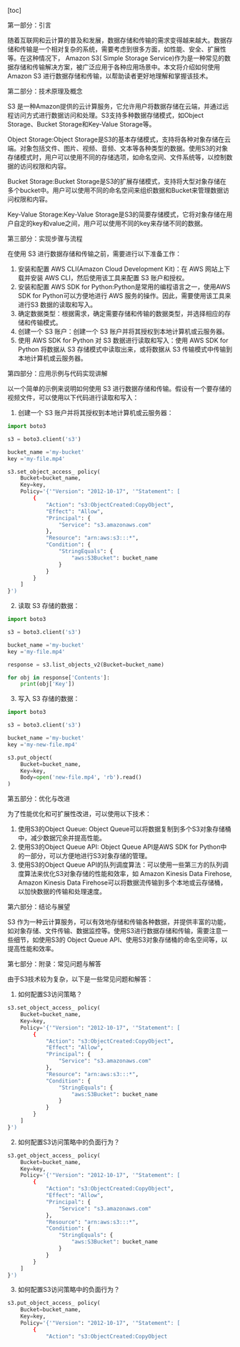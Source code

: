 
[toc]                    
                
                
第一部分：引言

随着互联网和云计算的普及和发展，数据存储和传输的需求变得越来越大。数据存储和传输是一个相对复杂的系统，需要考虑到很多方面，如性能、安全、扩展性等。在这种情况下， Amazon S3( Simple Storage Service)作为是一种常见的数据存储和传输解决方案，被广泛应用于各种应用场景中。本文将介绍如何使用 Amazon S3 进行数据存储和传输，以帮助读者更好地理解和掌握该技术。

第二部分：技术原理及概念

S3 是一种Amazon提供的云计算服务，它允许用户将数据存储在云端，并通过远程访问方式进行数据访问和处理。S3支持多种数据存储模式，如Object Storage、Bucket Storage和Key-Value Storage等。

Object Storage:Object Storage是S3的基本存储模式，支持将各种对象存储在云端。对象包括文件、图片、视频、音频、文本等各种类型的数据。使用S3的对象存储模式时，用户可以使用不同的存储选项，如命名空间、文件系统等，以控制数据的访问权限和内容。

Bucket Storage:Bucket Storage是S3的扩展存储模式，支持将大型对象存储在多个bucket中。用户可以使用不同的命名空间来组织数据和Bucket来管理数据访问权限和内容。

Key-Value Storage:Key-Value Storage是S3的简要存储模式，它将对象存储在用户自定的key和value之间，用户可以使用不同的key来存储不同的数据。

第三部分：实现步骤与流程

在使用 S3 进行数据存储和传输之前，需要进行以下准备工作：

1. 安装和配置 AWS CLI(Amazon Cloud Development Kit)：在 AWS 网站上下载并安装 AWS CLI，然后使用该工具来配置 S3 账户和授权。
2. 安装和配置 AWS SDK for Python:Python是常用的编程语言之一，使用AWS SDK for Python可以方便地进行 AWS 服务的操作。因此，需要使用该工具来进行S3 数据的读取和写入。
3. 确定数据类型：根据需求，确定需要存储和传输的数据类型，并选择相应的存储和传输模式。
4. 创建一个 S3 账户：创建一个 S3 账户并将其授权到本地计算机或云服务器。
5. 使用 AWS SDK for Python 对 S3 数据进行读取和写入：使用 AWS SDK for Python 将数据从 S3 存储模式中读取出来，或将数据从 S3 传输模式中传输到本地计算机或云服务器。

第四部分：应用示例与代码实现讲解

以一个简单的示例来说明如何使用 S3 进行数据存储和传输。假设有一个要存储的视频文件，可以使用以下代码进行读取和写入：

1. 创建一个 S3 账户并将其授权到本地计算机或云服务器：
```python
import boto3

s3 = boto3.client('s3')

bucket_name ='my-bucket'
key ='my-file.mp4'

s3.set_object_access_ policy(
    Bucket=bucket_name,
    Key=key,
    Policy='{'"Version": "2012-10-17", '"Statement": [
        {
            "Action": "s3:ObjectCreated:CopyObject",
            "Effect": "Allow",
            "Principal": {
                "Service": "s3.amazonaws.com"
            },
            "Resource": "arn:aws:s3:::*",
            "Condition": {
                "StringEquals": {
                    "aws:S3Bucket": bucket_name
                }
            }
        }
    ]
}')
```
2. 读取 S3 存储的数据：
```python
import boto3

s3 = boto3.client('s3')

bucket_name ='my-bucket'
key ='my-file.mp4'

response = s3.list_objects_v2(Bucket=bucket_name)

for obj in response['Contents']:
    print(obj['Key'])
```
3. 写入 S3 存储的数据：
```python
import boto3

s3 = boto3.client('s3')

bucket_name ='my-bucket'
key ='my-new-file.mp4'

s3.put_object(
    Bucket=bucket_name,
    Key=key,
    Body=open('new-file.mp4', 'rb').read()
)
```
第五部分：优化与改进

为了性能优化和可扩展性改进，可以使用以下技术：

1. 使用S3的Object Queue: Object Queue可以将数据复制到多个S3对象存储桶中，减少数据冗余并提高性能。
2. 使用S3的Object Queue API: Object Queue API是AWS SDK for Python中的一部分，可以方便地进行S3对象存储的管理。
3. 使用S3的Object Queue API的队列调度算法：可以使用一些第三方的队列调度算法来优化S3对象存储的性能和效率，如 Amazon Kinesis Data Firehose, Amazon Kinesis Data Firehose可以将数据流传输到多个本地或云存储桶，以加快数据的传输和处理速度。

第六部分：结论与展望

S3 作为一种云计算服务，可以有效地存储和传输各种数据，并提供丰富的功能，如对象存储、文件传输、数据监控等。使用S3进行数据存储和传输，需要注意一些细节，如使用S3的 Object Queue API、使用S3对象存储桶的命名空间等，以提高性能和效率。

第七部分：附录：常见问题与解答

由于S3技术较为复杂，以下是一些常见问题和解答：

1. 如何配置S3访问策略？
```python
s3.set_object_access_ policy(
    Bucket=bucket_name,
    Key=key,
    Policy='{'"Version": "2012-10-17", '"Statement": [
        {
            "Action": "s3:ObjectCreated:CopyObject",
            "Effect": "Allow",
            "Principal": {
                "Service": "s3.amazonaws.com"
            },
            "Resource": "arn:aws:s3:::*",
            "Condition": {
                "StringEquals": {
                    "aws:S3Bucket": bucket_name
                }
            }
        }
    ]
}')
```
2. 如何配置S3访问策略中的负面行为？
```python
s3.get_object_access_ policy(
    Bucket=bucket_name,
    Key=key,
    Policy='{'"Version": "2012-10-17", '"Statement": [
        {
            "Action": "s3:ObjectCreated:CopyObject",
            "Effect": "Allow",
            "Principal": {
                "Service": "s3.amazonaws.com"
            },
            "Resource": "arn:aws:s3:::*",
            "Condition": {
                "StringEquals": {
                    "aws:S3Bucket": bucket_name
                }
            }
        }
    ]
}')
```
3. 如何配置S3访问策略中的负面行为？
```python
s3.put_object_access_ policy(
    Bucket=bucket_name,
    Key=key,
    Policy='{'"Version": "2012-10-17", '"Statement": [
        {
            "Action": "s3:ObjectCreated:CopyObject

